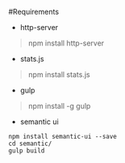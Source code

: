#Requirements
 - http-server
  > npm install http-server
 - stats.js
  > npm install stats.js
 - gulp
  >npm install -g gulp
 - semantic ui
 ~~~~
 npm install semantic-ui --save
cd semantic/
gulp build
~~~~